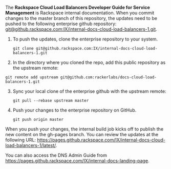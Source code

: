 The **Rackspace Cloud Load Balancers Developer Guide for Service Management** is Rackspace internal documentation. 
When you commit changes to the master branch of this repository, the updates need to be pushed to the following 
enterprise github repository:  [git@github.rackspace.com:IX/internal-docs-cloud-load-balancers-1.git](https://github.rackspace.com/IX/internal-docs-cloud-load-balancers-1/).  

1. To push the updates, clone the enterprise repository to your system. 

   ```git clone git@github.rackspace.com:IX/internal-docs-cloud-load-balancers-1.git```

2. In the directory where you cloned the repo, add this public repository as the upstream remote:

  ```git remote add upstream git@github.com:rackerlabs/docs-cloud-load-balancers-1.git```

3. Sync your local clone of the enterprise github with the upstream remote:

   ```git pull --rebase upstream master```
   
4. Push your changes to the enterprise repository on GitHub.

   ```git push origin master```
   
When you push your changes, the internal build job kicks off to publish the new content on the gh-pages branch. 
You can review the updates at the following URL: https://pages.github.rackspace.com/IX/internal-docs-cloud-load-balancers-1/latest/.

You can also access the DNS Admin Guide from https://pages.github.rackspace.com/IX/internal-docs-landing-page. 
